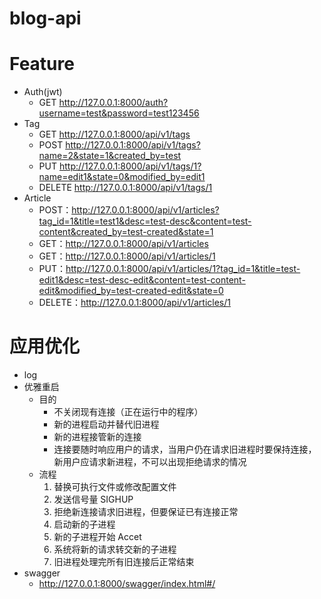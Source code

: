# blog-api

# Feature
* Auth(jwt)
  + GET http://127.0.0.1:8000/auth?username=test&password=test123456
* Tag
  + GET http://127.0.0.1:8000/api/v1/tags
  + POST http://127.0.0.1:8000/api/v1/tags?name=2&state=1&created_by=test
  + PUT http://127.0.0.1:8000/api/v1/tags/1?name=edit1&state=0&modified_by=edit1
  + DELETE http://127.0.0.1:8000/api/v1/tags/1
* Article
  + POST：http://127.0.0.1:8000/api/v1/articles?tag_id=1&title=test1&desc=test-desc&content=test-content&created_by=test-created&state=1
  + GET：http://127.0.0.1:8000/api/v1/articles
  + GET：http://127.0.0.1:8000/api/v1/articles/1
  + PUT：http://127.0.0.1:8000/api/v1/articles/1?tag_id=1&title=test-edit1&desc=test-desc-edit&content=test-content-edit&modified_by=test-created-edit&state=0
  + DELETE：http://127.0.0.1:8000/api/v1/articles/1

# 应用优化
* log
* 优雅重启
  + 目的
    - 不关闭现有连接（正在运行中的程序）
    - 新的进程启动并替代旧进程
    - 新的进程接管新的连接
    - 连接要随时响应用户的请求，当用户仍在请求旧进程时要保持连接，新用户应请求新进程，不可以出现拒绝请求的情况
  + 流程
    1. 替换可执行文件或修改配置文件
    2. 发送信号量 SIGHUP
    3. 拒绝新连接请求旧进程，但要保证已有连接正常
    4. 启动新的子进程
    5. 新的子进程开始 Accet
    6. 系统将新的请求转交新的子进程
    7. 旧进程处理完所有旧连接后正常结束
* swagger
  + http://127.0.0.1:8000/swagger/index.html#/